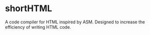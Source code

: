 # shortHTML
A code compiler for HTML inspired by ASM. Designed to increase the efficiency of writing HTML code.

